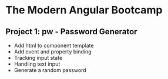 # The Modern Angular Bootcamp

## Project 1: pw - Password Generator

* Add html to component template
* Add event and property binding
* Tracking input state
* Handling text input
* Generate a random password

